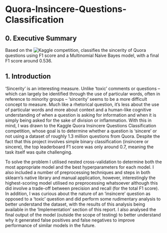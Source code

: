 # Quora-Insincere-Questions-Classification

## 0. Executive Summary
Based on the ![Kaggle competition](https://www.kaggle.com/c/quora-insincere-questions-classification), classifies the sincerity of Quora questions using F1 score and a Multinomial Naive Bayes model, with a final F1 score around 0.536.

## 1. Introduction
‘Sincerity’ is an interesting measure. Unlike ‘toxic’ comments or questions – which can largely be identified through the use of particular words, often in reference to minority groups – ‘sincerity’ seems to be a more difficult concept to measure. Much like a rhetorical question, it’s less about the use of particular words and more about context and a human-like cognitive understanding of when a question is asking for information and when it is simply being asked for the sake of division or inflammation. With this in mind, I was drawn to the Kaggle Quora Insincere Questions Classification competition, whose goal is to determine whether a question is ‘sincere’ or not using a dataset of roughly 1.3 million questions from Quora. Despite the fact that this project involves simple binary classification (insincere or sincere), the top leaderboard F1 score was only around 0.7, meaning the task itself was quite challenging.

To solve the problem I utilised nested cross-validation to determine both the most appropriate model and the best hyperparameters for each model. I also included a number of preprocessing techniques and steps in both sklearn’s native library and manual application, however, interestingly the highest-scoring model utilised no preprocessing whatsoever although this did involve a trade-off between precision and recall (for the total F1 score). In addition, I was curious about the nature of an ‘insincere’ question as opposed to a ‘toxic’ question and did perform some rudimentary analysis to better understand the dataset, with the results of this analysis being available in the
‘Implementation’ section of this report. I also analysed the final output of the model (outside the scope of testing) to better understand why it generated false positives and false negatives to improve performance of similar models in the future.
